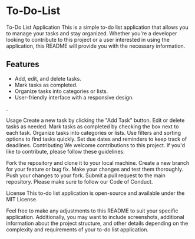 # To-Do-List
To-Do List Application
This is a simple to-do list application that allows you to manage your tasks and stay organized. Whether you're a developer looking to contribute to this project or a user interested in using the application, this README will provide you with the necessary information.

<h2>Features</h2>
<ul>
  <li>Add, edit, and delete tasks.</li>
  <li>Mark tasks as completed.</li>
  <li>Organize tasks into categories or lists.</li>
  <li>User-friendly interface with a responsive design.</li>
</ul>.


Usage
Create a new task by clicking the "Add Task" button.
Edit or delete tasks as needed.
Mark tasks as completed by checking the box next to each task.
Organize tasks into categories or lists.
Use filters and sorting options to find tasks quickly.
Set due dates and reminders to keep track of deadlines.
Contributing
We welcome contributions to this project. If you'd like to contribute, please follow these guidelines:

Fork the repository and clone it to your local machine.
Create a new branch for your feature or bug fix.
Make your changes and test them thoroughly.
Push your changes to your fork.
Submit a pull request to the main repository.
Please make sure to follow our Code of Conduct.

License
This to-do list application is open-source and available under the MIT License.

Feel free to make any adjustments to this README to suit your specific application. Additionally, you may want to include screenshots, additional information about the project structure, and other details depending on the complexity and requirements of your to-do list application.
